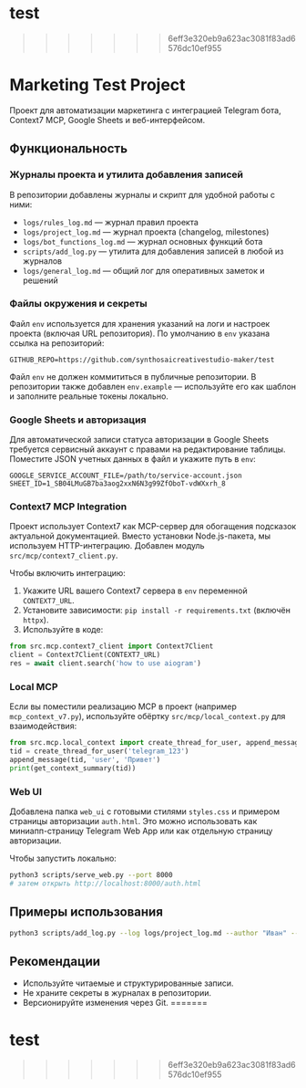 # test
>>>>>>> 6eff3e320eb9a623ac3081f83ad6576dc10ef955
# Marketing Test Project

Проект для автоматизации маркетинга с интеграцией Telegram бота, Context7 MCP, Google Sheets и веб-интерфейсом.

## Функциональность

### Журналы проекта и утилита добавления записей

В репозитории добавлены журналы и скрипт для удобной работы с ними:

- `logs/rules_log.md` — журнал правил проекта
- `logs/project_log.md` — журнал проекта (changelog, milestones)
- `logs/bot_functions_log.md` — журнал основных функций бота
- `scripts/add_log.py` — утилита для добавления записей в любой из журналов
- `logs/general_log.md` — общий лог для оперативных заметок и решений

### Файлы окружения и секреты

Файл `env` используется для хранения указаний на логи и настроек проекта (включая URL репозитория). По умолчанию в `env` указана ссылка на репозиторий:

```
GITHUB_REPO=https://github.com/synthosaicreativestudio-maker/test
```

Файл `env` не должен коммититься в публичные репозитории. В репозитории также добавлен `env.example` — используйте его как шаблон и заполните реальные токены локально.

### Google Sheets и авторизация

Для автоматической записи статуса авторизации в Google Sheets требуется сервисный аккаунт с правами на редактирование таблицы. Поместите JSON учетных данных в файл и укажите путь в `env`:

```
GOOGLE_SERVICE_ACCOUNT_FILE=/path/to/service-account.json
SHEET_ID=1_SB04LMuGB7ba3aog2xxN6N3g99ZfOboT-vdWXxrh_8
```

### Context7 MCP Integration

Проект использует Context7 как MCP-сервер для обогащения подсказок актуальной документацией.
Вместо установки Node.js-пакета, мы используем HTTP-интеграцию. Добавлен модуль `src/mcp/context7_client.py`.

Чтобы включить интеграцию:
1) Укажите URL вашего Context7 сервера в `env` переменной `CONTEXT7_URL`.
2) Установите зависимости: `pip install -r requirements.txt` (включён `httpx`).
3) Используйте в коде:

```python
from src.mcp.context7_client import Context7Client
client = Context7Client(CONTEXT7_URL)
res = await client.search('how to use aiogram')
```

### Local MCP

Если вы поместили реализацию MCP в проект (например `mcp_context_v7.py`), используйте обёртку `src/mcp/local_context.py` для взаимодействия:

```python
from src.mcp.local_context import create_thread_for_user, append_message, get_context_summary
tid = create_thread_for_user('telegram_123')
append_message(tid, 'user', 'Привет')
print(get_context_summary(tid))
```

### Web UI

Добавлена папка `web_ui` с готовыми стилями `styles.css` и примером страницы авторизации `auth.html`.
Это можно использовать как миниапп-страницу Telegram Web App или как отдельную страницу авторизации.

Чтобы запустить локально:

```bash
python3 scripts/serve_web.py --port 8000
# затем открыть http://localhost:8000/auth.html
```

## Примеры использования

```bash
python3 scripts/add_log.py --log logs/project_log.md --author "Иван" --type add --message "Добавил начальный план"
```

## Рекомендации

- Используйте читаемые и структурированные записи.
- Не храните секреты в журналах в репозитории.
- Версионируйте изменения через Git.
=======
# test
>>>>>>> 6eff3e320eb9a623ac3081f83ad6576dc10ef955
